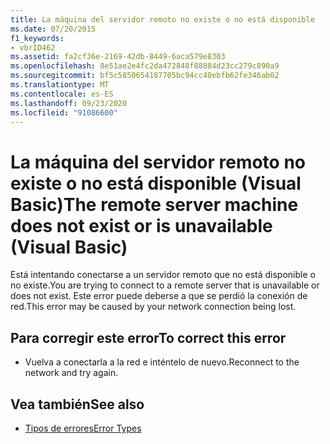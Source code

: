 ```yaml
---
title: La máquina del servidor remoto no existe o no está disponible
ms.date: 07/20/2015
f1_keywords:
- vbrID462
ms.assetid: fa2cf36e-2169-42db-8449-6aca579e8303
ms.openlocfilehash: 8e51ae2e4fc2da472848f88884d23cc279c890a9
ms.sourcegitcommit: bf5c5850654187705bc94cc40ebfb62fe346ab02
ms.translationtype: MT
ms.contentlocale: es-ES
ms.lasthandoff: 09/23/2020
ms.locfileid: "91086600"
---
```

# <a name="the-remote-server-machine-does-not-exist-or-is-unavailable-visual-basic"></a><span data-ttu-id="26b41-102">La máquina  del servidor remoto no existe o no está disponible (Visual Basic)</span><span class="sxs-lookup"><span data-stu-id="26b41-102">The remote server machine does not exist or is unavailable (Visual Basic)</span></span>

<span data-ttu-id="26b41-103">Está intentando conectarse a un servidor remoto que no está disponible o no existe.</span><span class="sxs-lookup"><span data-stu-id="26b41-103">You are trying to connect to a remote server that is unavailable or does not exist.</span></span> <span data-ttu-id="26b41-104">Este error puede deberse a que se perdió la conexión de red.</span><span class="sxs-lookup"><span data-stu-id="26b41-104">This error may be caused by your network connection being lost.</span></span>  
  
## <a name="to-correct-this-error"></a><span data-ttu-id="26b41-105">Para corregir este error</span><span class="sxs-lookup"><span data-stu-id="26b41-105">To correct this error</span></span>  
  
- <span data-ttu-id="26b41-106">Vuelva a conectarla a la red e inténtelo de nuevo.</span><span class="sxs-lookup"><span data-stu-id="26b41-106">Reconnect to the network and try again.</span></span>  
  
## <a name="see-also"></a><span data-ttu-id="26b41-107">Vea también</span><span class="sxs-lookup"><span data-stu-id="26b41-107">See also</span></span>

- [<span data-ttu-id="26b41-108">Tipos de errores</span><span class="sxs-lookup"><span data-stu-id="26b41-108">Error Types</span></span>](../programming-guide/language-features/error-types.md)
